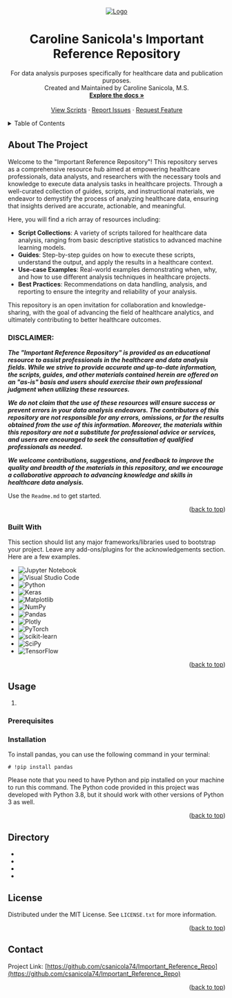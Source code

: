 <!-- PROJECT LOGO -->

<br />
<div align="center">
  <a href="https://github.com/csanicola74/Important_Reference_Repo">
    <img src="[Images/IMPORTANT REFERENCES REPOSITORY.png)" alt="Logo">
  </a>

<h1 align="center">Caroline Sanicola's Important Reference Repository</h1>

<p align="center">
    For data analysis purposes specifically for healthcare data and publication purposes. 
    <br />
    Created and Maintained by Caroline Sanicola, M.S.
    <br />
    <a href="https://github.com/csanicola74/Important_Reference_Repo"><strong>Explore the docs »</strong></a>
    <br />
    <br />
    <a href="https://github.com/csanicola74/Important_Reference_Repo">View Scripts</a>
    ·
    <a href="https://github.com/csanicola74/Important_Reference_Repo/issues">Report Issues</a>
    ·
    <a href="https://github.com/csanicola74/Important_Reference_Repo/issues">Request Feature</a>
  </p>
</div>

<!-- TABLE OF CONTENTS -->

<details>
  <summary>Table of Contents</summary>
  <ol>
    <li>
      <a href="#about-the-project">About The Project</a>
      <ul>
        <li><a href="#built-with">Built With</a></li>
      </ul>
    </li>
    <li>
      <a href="#getting-started">Getting Started</a>
      <ul>
        <li><a href="#prerequisites">Prerequisites</a></li>
        <li><a href="#installation">Installation</a></li>
      </ul>
    </li>
    <li><a href="#usage">Usage</a></li>
    <li><a href="#roadmap">Roadmap</a></li>
    <li><a href="#contributing">Contributing</a></li>
    <li><a href="#license">License</a></li>
    <li><a href="#contact">Contact</a></li>
    <li><a href="#acknowledgments">Acknowledgments</a></li>
  </ol>
</details>

<!-- ABOUT THE PROJECT -->

## About The Project

Welcome to the "Important Reference Repository"! This repository serves as a comprehensive resource hub aimed at empowering healthcare professionals, data analysts, and researchers with the necessary tools and knowledge to execute data analysis tasks in healthcare projects. Through a well-curated collection of guides, scripts, and instructional materials, we endeavor to demystify the process of analyzing healthcare data, ensuring that insights derived are accurate, actionable, and meaningful.

Here, you will find a rich array of resources including:

-   **Script Collections**: A variety of scripts tailored for healthcare data analysis, ranging from basic descriptive statistics to advanced machine learning models.
-   **Guides**: Step-by-step guides on how to execute these scripts, understand the output, and apply the results in a healthcare context.
-   **Use-case Examples**: Real-world examples demonstrating when, why, and how to use different analysis techniques in healthcare projects.
-   **Best Practices**: Recommendations on data handling, analysis, and reporting to ensure the integrity and reliability of your analysis.

This repository is an open invitation for collaboration and knowledge-sharing, with the goal of advancing the field of healthcare analytics, and ultimately contributing to better healthcare outcomes.

### DISCLAIMER:

***The "Important Reference Repository" is provided as an educational resource to assist professionals in the healthcare and data analysis fields. While we strive to provide accurate and up-to-date information, the scripts, guides, and other materials contained herein are offered on an "as-is" basis and users should exercise their own professional judgment when utilizing these resources.***

***We do not claim that the use of these resources will ensure success or prevent errors in your data analysis endeavors. The contributors of this repository are not responsible for any errors, omissions, or for the results obtained from the use of this information. Moreover, the materials within this repository are not a substitute for professional advice or services, and users are encouraged to seek the consultation of qualified professionals as needed.***

***We welcome contributions, suggestions, and feedback to improve the quality and breadth of the materials in this repository, and we encourage a collaborative approach to advancing knowledge and skills in healthcare data analysis.***

Use the `Readme.md` to get started.

<p align="right">(<a href="#readme-top">back to top</a>)</p>

### Built With

This section should list any major frameworks/libraries used to bootstrap your project. Leave any add-ons/plugins for the acknowledgements section. Here are a few examples.

- ![Jupyter Notebook](https://img.shields.io/badge/jupyter-%23FA0F00.svg?style=for-the-badge&logo=jupyter&logoColor=white)
- ![Visual Studio Code](https://img.shields.io/badge/Visual%20Studio%20Code-0078d7.svg?style=for-the-badge&logo=visual-studio-code&logoColor=white)
- ![Python](https://img.shields.io/badge/python-3670A0?style=for-the-badge&logo=python&logoColor=ffdd54)
- ![Keras](https://img.shields.io/badge/Keras-%23D00000.svg?style=for-the-badge&logo=Keras&logoColor=white)
- ![Matplotlib](https://img.shields.io/badge/Matplotlib-%23ffffff.svg?style=for-the-badge&logo=Matplotlib&logoColor=black)
- ![NumPy](https://img.shields.io/badge/numpy-%23013243.svg?style=for-the-badge&logo=numpy&logoColor=white)
- ![Pandas](https://img.shields.io/badge/pandas-%23150458.svg?style=for-the-badge&logo=pandas&logoColor=white)
- ![Plotly](https://img.shields.io/badge/Plotly-%233F4F75.svg?style=for-the-badge&logo=plotly&logoColor=white)
- ![PyTorch](https://img.shields.io/badge/PyTorch-%23EE4C2C.svg?style=for-the-badge&logo=PyTorch&logoColor=white)
- ![scikit-learn](https://img.shields.io/badge/scikit--learn-%23F7931E.svg?style=for-the-badge&logo=scikit-learn&logoColor=white)
- ![SciPy](https://img.shields.io/badge/SciPy-%230C55A5.svg?style=for-the-badge&logo=scipy&logoColor=%white)
- ![TensorFlow](https://img.shields.io/badge/TensorFlow-%23FF6F00.svg?style=for-the-badge&logo=TensorFlow&logoColor=white)

<p align="right">(<a href="#readme-top">back to top</a>)</p>

<!-- USAGE -->

## Usage

1.  

### Prerequisites



### Installation

To install pandas, you can use the following command in your terminal:

```
# !pip install pandas
```
Please note that you need to have Python and pip installed on your machine to run this command. The Python code provided in this project was developed with Python 3.8, but it should work with other versions of Python 3 as well.

<p align="right">(<a href="#readme-top">back to top</a>)</p>

<!-- DIRECTORY -->

## Directory
-
-
-
-

<!-- LICENSE -->

## License

Distributed under the MIT License. See `LICENSE.txt` for more information.

<p align="right">(<a href="#readme-top">back to top</a>)</p>

<!-- CONTACT -->

## Contact

Project Link: [https://github.com/csanicola74/Important_Reference_Repo](https://github.com/csanicola74/Important_Reference_Repo)

<p align="right">(<a href="#readme-top">back to top</a>)</p>

<!-- ACKNOWLEDGMENTS -->

<!-- MARKDOWN LINKS & IMAGES -->


